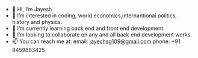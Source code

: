 - 👋 Hi, I’m Jayesh
- 👀 I’m interested in coding, world economics,internantional politics, history and physics.
- 🌱 I’m currently learning back end and front end development.
- 💞️ I’m looking to collaborate on any and all back end development works.
- 📫 You can reach me at:
        email: jayechsg109@gmail.com
        phone: +91 8459883425
      

<!---
MrJcool/MrJcool is a ✨ special ✨ repository because its `README.md` (this file) appears on your GitHub profile.
You can click the Preview link to take a look at your changes.
--->
